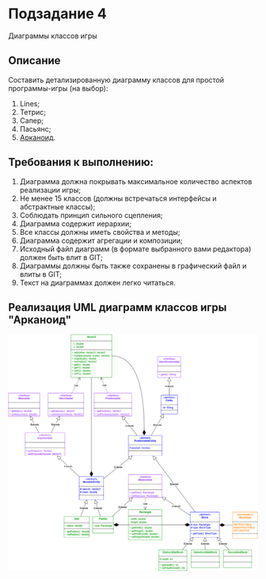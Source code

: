 # Подзадание 4

Диаграммы классов игры

## Описание

Составить детализированную диаграмму классов для простой программы-игры (на выбор):

1. Lines;
2. Тетрис;
3. Сапер;
4. Пасьянс;
5. [Арканоид](#arkanoid).

## Требования к выполнению:

1. Диаграмма должна покрывать максимальное количество аспектов реализации игры;
2. Не менее 15 классов (должны встречаться интерфейсы и абстрактные классы);
3. Соблюдать принцип сильного сцепления;
4. Диаграмма содержит иерархии;
5. Все классы должны иметь свойства и методы;
6. Диаграмма содержит агрегации и композиции;
7. Исходный файл диаграмм (в формате выбранного вами редактора) должен быть влит в GIT;
8. Диаграммы должны быть также сохранены в графический файл и влиты в GIT;
9. Текст на диаграммах должен легко читаться.

## Реализация UML диаграмм классов игры "Арканоид" <a id="arkanoid"></a>

![UML диаграмма классов для игры "Арканоид"](arkanoid.png)
